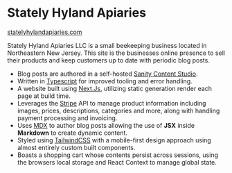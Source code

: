 # Stately Hyland Apiaries

[statelyhylandapiaries.com](https://statelyhylandapiaries.com)

Stately Hyland Apiaries LLC is a small beekeeping business located in Northeastern New Jersey. This site is the businesses online presence to sell their products and keep customers up to date with periodic blog posts.

- Blog posts are authored in a self-hosted [Sanity Content Studio](https://github.com/Terrhy999/sha-sanity/tree/main).
- Written in [Typescript](https://www.typescriptlang.org/) for improved tooling and error handling.
- A website built using [Next.Js](https://nextjs.org/), utilizing static generation render each page at build time.
- Leverages the [Stripe](https://stripe.com/) API to manage product information including images, prices, descriptions, categories and more, along with handling payment processing and invoicing.
- Uses [MDX](https://mdxjs.com/) to author blog posts allowing the use of **JSX** inside **Markdown** to create dynamic content.
- Styled using [TailwindCSS](https://tailwindcss.com/) with a mobile-first design approach using almost entirely custom built components.
- Boasts a shopping cart whose contents persist across sessions, using the browsers local storage and React Context to manage global state.
